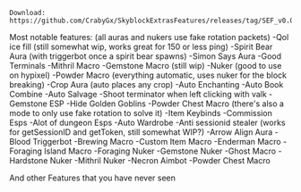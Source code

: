     Download: https://github.com/CrabyGx/SkyblockExtrasFeatures/releases/tag/SEF_v0.0.1


Most notable features: (all auras and nukers use fake rotation packets) -Qol ice fill (still somewhat wip, works great for 150 or less ping) -Spirit Bear Aura (with triggerbot once a spirit bear spawns) -Simon Says Aura -Good Terminals -Mithril Macro -Gemstone Macro (still wip) -Nuker (good to use on hypixel) -Powder Macro (everything automatic, uses nuker for the block breaking) -Crop Aura (auto places any crop) -Auto Enchanting -Auto Book Combine -Auto Salvage -Shoot terminator when left clicking with valk -Gemstone ESP -Hide Golden Goblins -Powder Chest Macro (there's also a mode to only use fake rotation to solve it) -Item Keybinds -Commission Esps -Alot of dungeon Esps -Auto Wardrobe -Anti sessionid stealer (works for getSessionID and getToken, still somewhat WIP?) -Arrow Align Aura -Blood Triggerbot -Brewing Macro -Custom Item Macro -Enderman Macro -Foraging Island Macro -Foraging Nuker -Gemstone Nuker -Ghost Macro -Hardstone Nuker -Mithril Nuker -Necron Aimbot -Powder Chest Macro

And other Features that you have never seen

